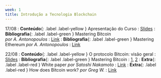 ```yaml
---
week: 1
title: Introdução a Tecnologia Blockchain
---
```


17/08
: **Conteúdo**{: .label .label-yellow } Apresentação do Curso
  : [Slides](#)
: **Bibliografia**{: .label .label-green } Mastering Bitcoin \
*por A. Antonopoulos*
  : [Link](https://github.com/bitcoinbook/bitcoinbook)
: **Bibliografia**{: .label .label-green } Mastering Ethereum *por A. Antonopoulos*
  : [Link](https://github.com/ethereumbook/ethereumbook)

22/08
: **Conteúdo**{: .label .label-yellow } O protocolo Bitcoin: visão geral
  : [Slides](#)
: **Bibliografia**{: .label .label-green } Mastering Bitcoin
  : [1](https://github.com/bitcoinbook/bitcoinbook/blob/develop/ch01.asciidoc), [2](https://github.com/bitcoinbook/bitcoinbook/blob/develop/ch02.asciidoc)
: **Extra**{: .label .label-red } White paper *por Satoshi Nakamoto*
  : [Link](https://bitcoin.org/bitcoin.pdf)
: **Extra**{: .label .label-red } How does Bitcoin work? *por Greg W.*
  : [Link](https://learnmeabitcoin.com/)